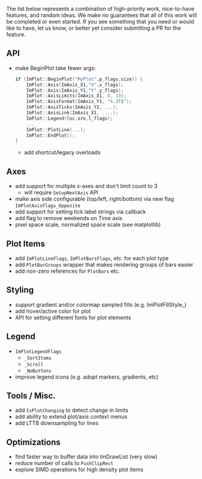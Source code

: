 The list below represents a combination of high-priority work, nice-to-have features, and random ideas. We make no guarantees that all of this work will be completed or even started. If you see something that you need or would like to have, let us know, or better yet consider submitting a PR for the feature.

## API

- make BeginPlot take fewer args:
    ```cpp
    if (ImPlot::BeginPlot("MyPlot",p_flags,size)) {
        ImPlot::Axis(ImAxis_X1,"X",x_flags);
        ImPlot::Axis(ImAxis_Y1,"Y",y_flags);
        ImPlot::AxisLimits(ImAxis_X1, 0, 10);
        ImPlot::AxisFormat(ImAxis_Y1, "%.3f$");
        ImPlot::AxisTicks(ImAxis_Y1, ...);
        ImPlot::AxisLink(ImAxis_X1, ....);        
        ImPlot::Legend(loc,orn,l_flags);
        ...        
        ImPlot::PlotLine(...);
        ImPlot::EndPlot();
    }
    ```
    - add shortcut/legacy overloads

## Axes

- add support for multiple x-axes and don't limit count to 3
    - will require `SetupNextAxis` API
- make axis side configurable (top/left, right/bottom) via new flag `ImPlotAxisFlags_Opposite`
- add support for setting tick label strings via callback
- add flag to remove weekends on Time axis
- pixel space scale, normalized space scale (see matplotlib)

## Plot Items

- add `ImPlotLineFlags`, `ImPlotBarsFlags`, etc. for each plot type
- add `PlotBarGroups` wrapper that makes rendering groups of bars easier
- add non-zero references for `PlotBars` etc.


## Styling

- support gradient and/or colormap sampled fills (e.g. ImPlotFillStyle_)
- add hover/active color for plot
- API for setting different fonts for plot elements

## Legend

- `ImPlotLegendFlags`
    - `_SortItems`
    - `_Scroll`
    - `_NoButtons`
- improve legend icons (e.g. adopt markers, gradients, etc)

## Tools / Misc.

- add `IsPlotChanging` to detect change in limits
- add ability to extend plot/axis context menus
- add LTTB downsampling for lines

## Optimizations

- find faster way to buffer data into ImDrawList (very slow)
- reduce number of calls to `PushClipRect`
- explore SIMD operations for high density plot items
